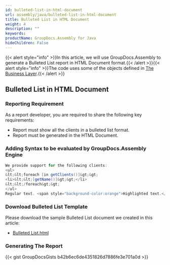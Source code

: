 ```yaml
---
id: bulleted-list-in-html-document
url: assembly/java/bulleted-list-in-html-document
title: Bulleted List in HTML Document
weight: 4
description: ""
keywords: 
productName: GroupDocs.Assembly for Java
hideChildren: False
---
```

{{< alert style="info" >}}In this article, we will use GroupDocs.Assembly to generate a Bulleted List report in HTML Document format.{{< /alert >}}{{< alert style="info" >}}The code uses some of the objects defined in [The Business Layer](https://docs.groupdocs.com/assembly/java/the-business-layer/).{{< /alert >}}

## Bulleted List in HTML Document

### Reporting Requirement

As a report developer, you are required to share the following key requirements:

*   Report must show all the clients in a bulleted list format.
*   Report must be generated in the HTML Document.

### Adding Syntax to be evaluated by GroupDocs.Assembly Engine

```java
We provide support for the following clients:
<ul>
&lt;&lt;foreach [in getClients()]&gt;&gt;
<li>&lt;&lt;[getName()]&gt;&gt;</li>
&lt;&lt;/foreach&gt;&gt;
</ul>
Regular text. <span style="background-color:orange">Highlighted text.</span>
```

### Download Bulleted List Template

Please download the sample Bulleted List document we created in this article:

*   [Bulleted List.html](https://github.com/groupdocs-assembly/GroupDocs.Assembly-for-Java/blob/master/Examples/GroupDocs.Assembly.Examples.Java/Data/Storage/Html%20Templates/Bulleted%20List.html?raw=true)

### Generating The Report

{{< gist GroupDocsGists b42b6ec6de4351826d7886fe3e701a0d >}}


